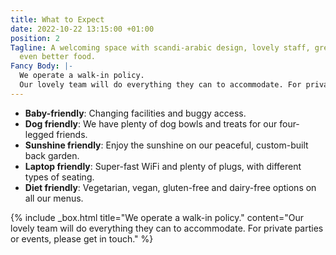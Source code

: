 ```yaml
---
title: What to Expect
date: 2022-10-22 13:15:00 +01:00
position: 2
Tagline: A welcoming space with scandi-arabic design, lovely staff, great drinks and
  even better food.
Fancy Body: |-
  We operate a walk-in policy.
  Our lovely team will do everything they can to accommodate. For private parties or events, please get in touch.
---
```


* **Baby-friendly**: Changing facilities and buggy access.
* **Dog friendly**: We have plenty of dog bowls and treats for our four-legged friends.
* **Sunshine friendly**: Enjoy the sunshine on our peaceful, custom-built back garden.
* **Laptop friendly**: Super-fast WiFi and plenty of plugs, with different types of seating.
* **Diet friendly**: Vegetarian, vegan, gluten-free and dairy-free options on all our menus.

{% include _box.html 
title="We operate a walk-in policy."
content="Our lovely team will do everything they can to accommodate. For private parties or events, please get in touch." 
%}
